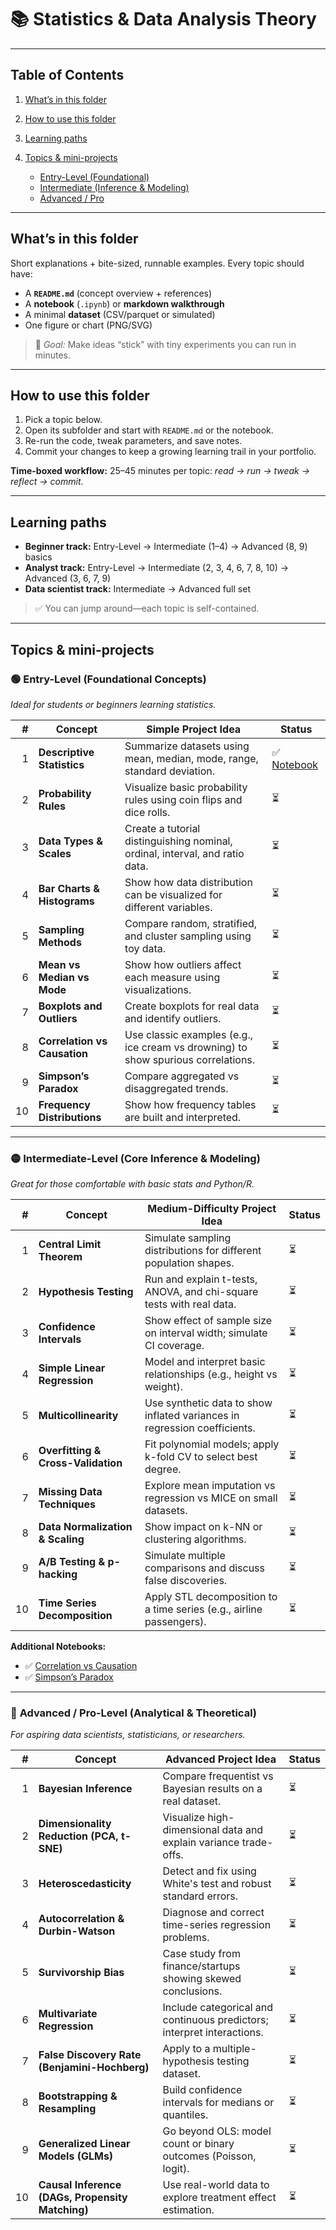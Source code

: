 # 📚 Statistics & Data Analysis Theory 

---

## Table of Contents

1. [What’s in this folder](#whats-in-this-folder)
2. [How to use this folder](#how-to-use-this-folder)
3. [Learning paths](#learning-paths)
4. [Topics & mini-projects](#topics--mini-projects)

   * [Entry-Level (Foundational)](#-entry-level-foundational-concepts)
   * [Intermediate (Inference & Modeling)](#-intermediate-level-core-inference--modeling)
   * [Advanced / Pro](#-advanced--pro-level-analytical--theoretical)

---

## What’s in this folder

Short explanations + bite-sized, runnable examples. Every topic should have:

* A **`README.md`** (concept overview + references)
* A **notebook** (`.ipynb`) or **markdown walkthrough**
* A minimal **dataset** (CSV/parquet or simulated)
* One figure or chart (PNG/SVG)

> 📌 *Goal:* Make ideas “stick” with tiny experiments you can run in minutes.

---

## How to use this folder

1. Pick a topic below.
2. Open its subfolder and start with `README.md` or the notebook.
3. Re-run the code, tweak parameters, and save notes.
4. Commit your changes to keep a growing learning trail in your portfolio.

**Time-boxed workflow:** 25–45 minutes per topic: *read → run → tweak → reflect → commit*.

---

## Learning paths

* **Beginner track:** Entry-Level → Intermediate (1–4) → Advanced (8, 9) basics
* **Analyst track:** Entry-Level → Intermediate (2, 3, 4, 6, 7, 8, 10) → Advanced (3, 6, 7, 9)
* **Data scientist track:** Intermediate → Advanced full set

> ✅ You can jump around—each topic is self-contained.

---

## Topics & mini-projects

### 🟢 **Entry-Level (Foundational Concepts)**

*Ideal for students or beginners learning statistics.*

|  # | Concept                      | Simple Project Idea                                                               | Status                                                      |
| -: | ---------------------------- | --------------------------------------------------------------------------------- | ----------------------------------------------------------- |
|  1 | **Descriptive Statistics**   | Summarize datasets using mean, median, mode, range, standard deviation.           | ✅ [Notebook](./entry_level_01_descriptive_statistics.ipynb) |
|  2 | **Probability Rules**        | Visualize basic probability rules using coin flips and dice rolls.                | ⏳                                                           |
|  3 | **Data Types & Scales**      | Create a tutorial distinguishing nominal, ordinal, interval, and ratio data.      | ⏳                                                           |
|  4 | **Bar Charts & Histograms**  | Show how data distribution can be visualized for different variables.             | ⏳                                                           |
|  5 | **Sampling Methods**         | Compare random, stratified, and cluster sampling using toy data.                  | ⏳                                                           |
|  6 | **Mean vs Median vs Mode**   | Show how outliers affect each measure using visualizations.                       | ⏳                                                           |
|  7 | **Boxplots and Outliers**    | Create boxplots for real data and identify outliers.                              | ⏳                                                           |
|  8 | **Correlation vs Causation** | Use classic examples (e.g., ice cream vs drowning) to show spurious correlations. | ⏳                                                           |
|  9 | **Simpson’s Paradox**        | Compare aggregated vs disaggregated trends.                                       | ⏳                                                           |
| 10 | **Frequency Distributions**  | Show how frequency tables are built and interpreted.                              | ⏳                                                           |

---

### 🟡 **Intermediate-Level (Core Inference & Modeling)**

*Great for those comfortable with basic stats and Python/R.*

|  # | Concept                            | Medium-Difficulty Project Idea                                            | Status |
| -: | ---------------------------------- | ------------------------------------------------------------------------- | ------ |
|  1 | **Central Limit Theorem**          | Simulate sampling distributions for different population shapes.          | ⏳      |
|  2 | **Hypothesis Testing**             | Run and explain t-tests, ANOVA, and chi-square tests with real data.      | ⏳      |
|  3 | **Confidence Intervals**           | Show effect of sample size on interval width; simulate CI coverage.       | ⏳      |
|  4 | **Simple Linear Regression**       | Model and interpret basic relationships (e.g., height vs weight).         | ⏳      |
|  5 | **Multicollinearity**              | Use synthetic data to show inflated variances in regression coefficients. | ⏳      |
|  6 | **Overfitting & Cross-Validation** | Fit polynomial models; apply k-fold CV to select best degree.             | ⏳      |
|  7 | **Missing Data Techniques**        | Explore mean imputation vs regression vs MICE on small datasets.          | ⏳      |
|  8 | **Data Normalization & Scaling**   | Show impact on k-NN or clustering algorithms.                             | ⏳      |
|  9 | **A/B Testing & p-hacking**        | Simulate multiple comparisons and discuss false discoveries.              | ⏳      |
| 10 | **Time Series Decomposition**      | Apply STL decomposition to a time series (e.g., airline passengers).      | ⏳      |

**Additional Notebooks:**

* ✅ [Correlation vs Causation](./intermediate_level_01_correlation_vs_causation.ipynb)
* ✅ [Simpson’s Paradox](./intermediate_level_02_simpsons_paradox.ipynb)

---

### 🔴 **Advanced / Pro-Level (Analytical & Theoretical)**

*For aspiring data scientists, statisticians, or researchers.*

|  # | Concept                                          | Advanced Project Idea                                                  | Status |
| -: | ------------------------------------------------ | ---------------------------------------------------------------------- | ------ |
|  1 | **Bayesian Inference**                           | Compare frequentist vs Bayesian results on a real dataset.             | ⏳      |
|  2 | **Dimensionality Reduction (PCA, t-SNE)**        | Visualize high-dimensional data and explain variance trade-offs.       | ⏳      |
|  3 | **Heteroscedasticity**                           | Detect and fix using White's test and robust standard errors.          | ⏳      |
|  4 | **Autocorrelation & Durbin-Watson**              | Diagnose and correct time-series regression problems.                  | ⏳      |
|  5 | **Survivorship Bias**                            | Case study from finance/startups showing skewed conclusions.           | ⏳      |
|  6 | **Multivariate Regression**                      | Include categorical and continuous predictors; interpret interactions. | ⏳      |
|  7 | **False Discovery Rate (Benjamini-Hochberg)**    | Apply to a multiple-hypothesis testing dataset.                        | ⏳      |
|  8 | **Bootstrapping & Resampling**                   | Build confidence intervals for medians or quantiles.                   | ⏳      |
|  9 | **Generalized Linear Models (GLMs)**             | Go beyond OLS: model count or binary outcomes (Poisson, logit).        | ⏳      |
| 10 | **Causal Inference (DAGs, Propensity Matching)** | Use real-world data to explore treatment effect estimation.            | ⏳      |
